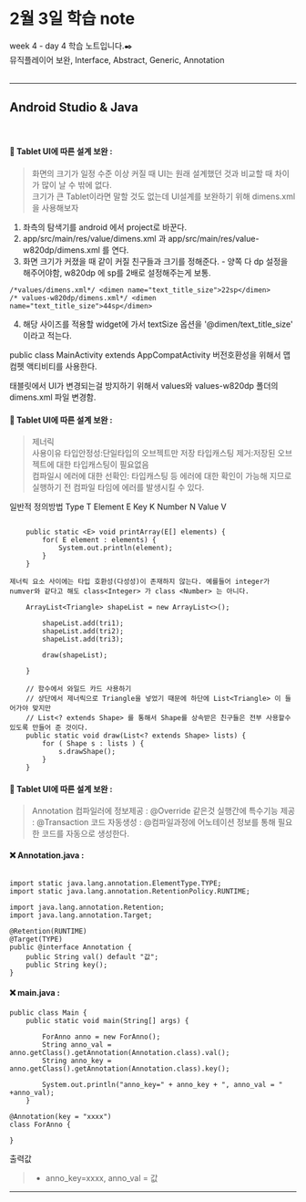 2월 3일 학습 note
===================


week 4 - day 4 학습 노트입니다.:black_nib:  <br/> 뮤직플레이어 보완, Interface, Abstract, Generic, Annotation  <br/><br/>


----------


Android Studio & Java
-------------
<br/>

#### :bookmark_tabs:  Tablet UI에 따른 설계 보완 :

> 화면의 크기가 일정 수준 이상 커질 때 UI는 원래 설계했던 것과 비교할 때 차이가 많이 날 수 밖에 없다.  
> 크기가 큰 Tablet이라면 말할 것도 없는데 UI설계를 보완하기 위해 dimens.xml 을 사용해보자 

1. 좌측의 탐색기를 android 에서 project로 바꾼다.
2. app/src/main/res/value/dimens.xml 과 app/src/main/res/value-w820dp/dimens.xml 를 연다.
3. 화면 크기가 커졌을 때 같이 커질 친구들과 크기를 정해준다. - 양쪽 다 dp 설정을 해주어야함, w820dp 에 sp를 2배로 설정해주는게 보통.

```
/*values/dimens.xml*/ <dimen name="text_title_size">22sp</dimen>
/* values-w820dp/dimens.xml*/ <dimen name="text_title_size">44sp</dimen>
```

4. 해당 사이즈를 적용할 widget에 가서 textSize 옵션을 '@dimen/text_title_size' 이라고 적는다.


public class MainActivity extends AppCompatActivity  버전호환성을 위해서 맵 컴펫 액티비티를 사용한다.


태블릿에서 UI가 변경되는걸 방지하기 위해서 values와 values-w820dp 폴더의 dimens.xml 파일 변경함.


#### :bookmark_tabs:  Tablet UI에 따른 설계 보완 :

> 제너릭  
사용이유 
	타입안정성:단일타입의 오브젝트만 저장 
	타입캐스팅 제거:저장된 오브젝트에 대한 타입캐스팅이 필요없음  
	컴파일시 에러에 대한 선확인: 타입캐스팅 등 에러에 대한 확인이 가능해 지므로 실행하기 전 컴파일 타임에 에러를 발생시킬 수 있다.  

일반적 정의방법 
	Type T
	Element E
	Key K
	Number N
	Value V


```

	public static <E> void printArray(E[] elements) {
		for( E element : elements) {
			System.out.println(element);
		}
	}

```
	제너릭 요소 사이에는 타입 호환성(다성성)이 존재하지 않는다. 예를들어 integer가 numver와 같다고 해도 class<Integer> 가 class <Number> 는 아니다.

```
	ArrayList<Triangle> shapeList = new ArrayList<>();
		
		shapeList.add(tri1);
		shapeList.add(tri2);
		shapeList.add(tri3);
		
		draw(shapeList);
		
	}
	
	// 함수에서 와일드 카드 사용하기 
	// 상단에서 제너릭으로 Triangle을 넣었기 때문에 하단에 List<Triangle> 이 들어가야 맞지만
	// List<? extends Shape> 를 통해서 Shape를 상속받은 친구들은 전부 사용할수 있도록 만들어 준 것이다.
	public static void draw(List<? extends Shape> lists) {
		for ( Shape s : lists ) {
			s.drawShape();
		}
	}
```


#### :bookmark_tabs:  Tablet UI에 따른 설계 보완 :

> Annotation
	컴파일러에 정보제공 : @Override 같은것 
	실행간에 특수기능 제공 : @Transaction
	코드 자동생성 : @컴파일과정에 어노테이션 정보를 통해 필요한 코드를 자동으로 생성한다.

#### :x: Annotation.java :
```

import static java.lang.annotation.ElementType.TYPE;
import static java.lang.annotation.RetentionPolicy.RUNTIME;

import java.lang.annotation.Retention;
import java.lang.annotation.Target;

@Retention(RUNTIME)
@Target(TYPE)
public @interface Annotation {
	public String val() default "값";
	public String key();
}

```

#### :x: main.java :
```
public class Main {
	public static void main(String[] args) {
		
		ForAnno anno = new ForAnno();
		String anno_val = anno.getClass().getAnnotation(Annotation.class).val();
		String anno_key = anno.getClass().getAnnotation(Annotation.class).key();
		
		System.out.println("anno_key=" + anno_key + ", anno_val = " +anno_val);
	}

@Annotation(key = "xxxx")
class ForAnno {
	
}
```

출력값 
> - anno_key=xxxx, anno_val = 값

---

